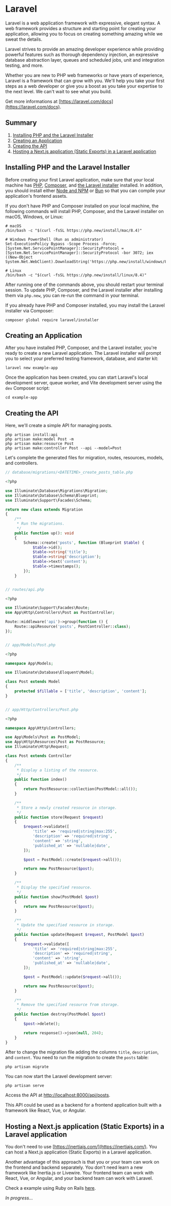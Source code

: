 # Laravel

Laravel is a web application framework with expressive, elegant syntax. A web framework provides a structure and starting point for creating your application, allowing you to focus on creating something amazing while we sweat the details.

Laravel strives to provide an amazing developer experience while providing powerful features such as thorough dependency injection, an expressive database abstraction layer, queues and scheduled jobs, unit and integration testing, and more.

Whether you are new to PHP web frameworks or have years of experience, Laravel is a framework that can grow with you. We'll help you take your first steps as a web developer or give you a boost as you take your expertise to the next level. We can't wait to see what you build.

Get more informations at [https://laravel.com/docs](https://laravel.com/docs).

## Summary

1. [Installing PHP and the Laravel Installer](#installing-php-and-the-laravel-installer)
2. [Creating an Application](#creating-an-application)
3. [Creating the API](#creating-the-api)
4. [Hosting a Next.js application (Static Exports) in a Laravel application](#hosting-a-nextjs-application-static-exports-in-a-laravel-application)

<a id="installing-php-and-the-laravel-installer"></a>

## Installing PHP and the Laravel Installer

Before creating your first Laravel application, make sure that your local machine has [PHP](https://php.net), [Composer](https://getcomposer.org), and [the Laravel installer](https://github.com/laravel/installer) installed. In addition, you should install either [Node and NPM](https://nodejs.org) or [Bun](https://bun.sh/) so that you can compile your application's frontend assets.

If you don't have PHP and Composer installed on your local machine, the following commands will install PHP, Composer, and the Laravel installer on macOS, Windows, or Linux:

```shell
# macOS
/bin/bash -c "$(curl -fsSL https://php.new/install/mac/8.4)"

# Windows PowerShell (Run as administrator)
Set-ExecutionPolicy Bypass -Scope Process -Force; [System.Net.ServicePointManager]::SecurityProtocol = [System.Net.ServicePointManager]::SecurityProtocol -bor 3072; iex ((New-Object System.Net.WebClient).DownloadString('https://php.new/install/windows/8.4'))

# Linux
/bin/bash -c "$(curl -fsSL https://php.new/install/linux/8.4)"
```

After running one of the commands above, you should restart your terminal session. To update PHP, Composer, and the Laravel installer after installing them via `php.new`, you can re-run the command in your terminal.

If you already have PHP and Composer installed, you may install the Laravel installer via Composer:

```shell
composer global require laravel/installer
```

<a id="creating-an-application"></a>

## Creating an Application

After you have installed PHP, Composer, and the Laravel installer, you're ready to create a new Laravel application. The Laravel installer will prompt you to select your preferred testing framework, database, and starter kit:

```shell
laravel new example-app
```

Once the application has been created, you can start Laravel's local development server, queue worker, and Vite development server using the `dev` Composer script:

```shell
cd example-app
```

<a id="creating-the-api"></a>

## Creating the API

Here, we'll create a simple API for managing posts.

```
php artisan install:api
php artisan make:model Post -m
php artisan make:resource Post
php artisan make:controller Post --api --model=Post
```

Let's complete the generated files for migration, routes, resources, models, and controllers.

```php
// database/migrations/<DATETIME>_create_posts_table.php

<?php

use Illuminate\Database\Migrations\Migration;
use Illuminate\Database\Schema\Blueprint;
use Illuminate\Support\Facades\Schema;

return new class extends Migration
{
    /**
     * Run the migrations.
     */
    public function up(): void
    {
        Schema::create('posts', function (Blueprint $table) {
            $table->id();
            $table->string('title');
            $table->string('description');
            $table->text('content');
            $table->timestamps();
        });
    }


// routes/api.php

<?php

use Illuminate\Support\Facades\Route;
use App\Http\Controllers\Post as PostController;

Route::middleware('api')->group(function () {
    Route::apiResource('posts', PostController::class);
});


// app/Models/Post.php

<?php

namespace App\Models;

use Illuminate\Database\Eloquent\Model;

class Post extends Model
{
    protected $fillable = ['title', 'description', 'content'];
}


// app/Http/Controllers/Post.php

<?php

namespace App\Http\Controllers;

use App\Models\Post as PostModel;
use App\Http\Resources\Post as PostResource;
use Illuminate\Http\Request;

class Post extends Controller
{
    /**
     * Display a listing of the resource.
     */
    public function index()
    {
        return PostResource::collection(PostModel::all());
    }

    /**
     * Store a newly created resource in storage.
     */
    public function store(Request $request)
    {
        $request->validate([
            'title' => 'required|string|max:255',
            'description' => 'required|string',
            'content' => 'string',
            'published_at' => 'nullable|date',
        ]);

        $post = PostModel::create($request->all());

        return new PostResource($post);
    }

    /**
     * Display the specified resource.
     */
    public function show(PostModel $post)
    {
        return new PostResource($post);
    }

    /**
     * Update the specified resource in storage.
     */
    public function update(Request $request, PostModel $post)
    {
        $request->validate([
            'title' => 'required|string|max:255',
            'description' => 'required|string',
            'content' => 'string',
            'published_at' => 'nullable|date',
        ]);

        $post = PostModel::update($request->all());

        return new PostResource($post);
    }

    /**
     * Remove the specified resource from storage.
     */
    public function destroy(PostModel $post)
    {
        $post->delete();

        return response()->json(null, 204);
    }
}
```

After to change the migration file adding the columns `title`, `description`, and `content`. You need to run the migration to create the `posts` table:

```shell
php artisan migrate
```

You can now start the Laravel development server:

```shell
php artisan serve
```

Access the API at [http://localhost:8000/api/posts](http://localhost:8000/api/posts).

This API could be used as a backend for a frontend application built with a framework like React, Vue, or Angular.

## Hosting a Next.js application (Static Exports) in a Laravel application

You don't need to use [https://inertiajs.com/](https://inertiajs.com/). You can host a Next.js application (Static Exports) in a Laravel application.

Another advantage of this approach is that you or your team can work on the frontend and backend separately. You don't need learn a new framework like Inertia.js or Livewire. Your frontend team can work with React, Vue, or Angular, and your backend team can work with Laravel.

Check a example using Ruby on Rails [here](docs/backend-ruby-on-rails#hosting-a-nextjs-application-static-exports-in-a-ruby-on-rails-application).

_In progress..._
